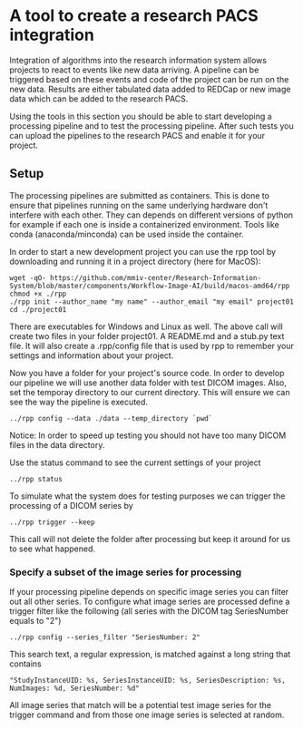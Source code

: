 # A tool to create a research PACS integration
    
Integration of algorithms into the research information system allows projects to react to events like new data arriving. A pipeline can be triggered based on these events and code of the project can be run on the new data. Results are either tabulated data added to REDCap or new image data which can be added to the research PACS.

Using the tools in this section you should be able to start developing a processing pipeline and to test the processing pipeline. After such tests you can upload the pipelines to the research PACS and enable it for your project.

## Setup

The processing pipelines are submitted as containers. This is done to ensure that pipelines running on the same underlying hardware don't interfere with each other. They can depends on different versions of python for example if each one is inside a containerized environment. Tools like conda (anaconda/minconda) can be used inside the container.

In order to start a new development project you can use the rpp tool by downloading and running it in a project directory (here for MacOS):
```
wget -qO- https://github.com/mmiv-center/Research-Information-System/blob/master/components/Workflow-Image-AI/build/macos-amd64/rpp
chmod +x ./rpp
./rpp init --author_name "my name" --author_email "my email" project01
cd ./project01
```

There are executables for Windows and Linux as well. The above call will create two files in your folder project01. A README.md and a stub.py text file. It will also create a .rpp/config file that is used by rpp to remember your settings and information about your project.

Now you have a folder for your project's source code. In order to develop our pipeline we will use another data folder with test DICOM images. Also, set the temporay directory to our current directory. This will ensure we can see the way the pipeline is executed.
```
../rpp config --data ./data --temp_directory `pwd`
```
Notice: In order to speed up testing you should not have too many DICOM files in the data directory.

Use the status command to see the current settings of your project
```
../rpp status
```

To simulate what the system does for testing purposes we can trigger the processing of a DICOM series by
```
../rpp trigger --keep 
```
This call will not delete the folder after processing but keep it around for us to see what happened.

### Specify a subset of the image series for processing

If your processing pipeline depends on specific image series you can filter out all other series. To configure what image series are processed define a trigger filter like the following (all series with the DICOM tag SeriesNumber equals to "2")
```
../rpp config --series_filter "SeriesNumber: 2"
```
This search text, a regular expression, is matched against a long string that contains
```{json}
"StudyInstanceUID: %s, SeriesInstanceUID: %s, SeriesDescription: %s, NumImages: %d, SeriesNumber: %d"
```
All image series that match will be a potential test image series for the trigger command and from those one image series is selected at random.
